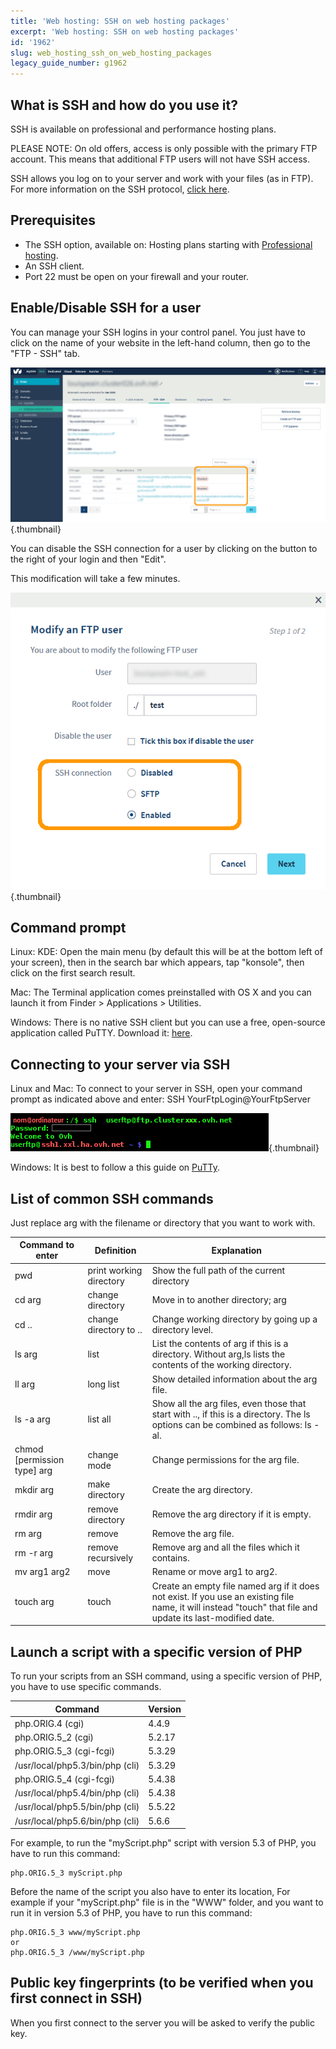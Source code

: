 ```yaml
---
title: 'Web hosting: SSH on web hosting packages'
excerpt: 'Web hosting: SSH on web hosting packages'
id: '1962'
slug: web_hosting_ssh_on_web_hosting_packages
legacy_guide_number: g1962
---
```


## What is SSH and how do you use it?
SSH is available on professional and performance hosting plans.

PLEASE NOTE: On old offers, access is only possible with the primary FTP account. This means that additional FTP users will not have SSH access. 

SSH allows you log on to your server and work with your files (as in FTP).
For more information on the SSH protocol, [click here](https://en.wikipedia.org/wiki/Secure_Shell).

## Prerequisites

- The SSH option, available on: Hosting plans starting with [Professional hosting](https://www.ovh.co.uk/web-hosting/).
- An SSH client.
- Port 22 must be open on your firewall and your router.

## Enable/Disable SSH for a user
You can manage your SSH logins in your control panel. You just have to click on the name of your website in the left-hand column, then go to the "FTP - SSH" tab.

![](images/sshguide_screen1.png){.thumbnail}

You can disable the SSH connection for a user by clicking on the button to the right of your login and then "Edit".

This modification will take a few minutes.

![](images/sshguide_screen2.png){.thumbnail}

## Command prompt
Linux: KDE: Open the main menu (by default this will be at the bottom left of your screen), then in the search bar which appears, tap "konsole", then click on the first search result.

Mac: The Terminal application comes preinstalled with OS X and you can launch it from Finder > Applications > Utilities.

Windows: There is no native SSH client but you can use a free, open-source application called PuTTY. Download it: [here](http://www.putty.org/).

## Connecting to your server via SSH
Linux and Mac: To connect to your server in SSH, open your command prompt as indicated above and enter:
SSH YourFtpLogin@YourFtpServer

![](images/img_3093.jpg){.thumbnail}

Windows: It is best to follow a this guide on
[PuTTy](https://docs.ovh.com/gb/en/hosting/web_hosting_using_putty_on_windows/).

## List of common SSH commands
Just replace arg with the filename or directory that you want to work with. 

|Command to enter|Definition|Explanation|
|---|---|---|
|pwd|print working directory|Show the full path of the current directory|
|cd arg| change directory | Move in to another directory; arg |refers to this new directory. The cd command without adding arg goes to the home directory. | 
|cd ..|change directory to ..|Change working directory by going up a directory level.|
|ls arg|list|List the contents of arg if this is a directory. Without arg,ls lists the contents of the working directory.|
|ll arg|long list|Show detailed information about the arg file.|
|ls -a arg|list all|Show all the arg files, even those that start with .., if this is a directory. The ls options can be combined as follows: ls -al.|
|chmod [permission type]  arg|change  mode|Change permissions for the arg file.|
|mkdir arg|make directory|Create the arg directory.|
|rmdir arg|remove directory|Remove the arg directory if it is empty.|
|rm arg|remove|Remove the arg file.|
|rm -r arg|remove recursively|Remove arg and all the files which it contains.|
|mv arg1 arg2|move|Rename or move arg1 to arg2.|
|touch arg|touch|Create an empty file named arg if it does not exist. If you use an existing file name, it will instead "touch" that file and update its last-modified date.|

## Launch a script with a specific version of PHP
To run your scripts from an SSH command, using a specific version of PHP, you have to use specific commands.

|Command|Version|
|---|---|
|php.ORIG.4 (cgi)|4.4.9|
|php.ORIG.5_2 (cgi)|5.2.17|
|php.ORIG.5_3 (cgi-fcgi)|5.3.29|
|/usr/local/php5.3/bin/php (cli)|5.3.29|
|php.ORIG.5_4 (cgi-fcgi)|5.4.38|
|/usr/local/php5.4/bin/php (cli)|5.4.38|
|/usr/local/php5.5/bin/php (cli)|5.5.22|
|/usr/local/php5.6/bin/php (cli)|5.6.6|

For example, to run the "myScript.php" script with version 5.3 of PHP, you have to run this command:

```
php.ORIG.5_3 myScript.php
```

Before the name of the script you also have to enter its location, 
For example if your "myScript.php" file is in the "WWW" folder, and you want to run it in version 5.3 of PHP, you have to run this command:

```
php.ORIG.5_3 www/myScript.php
or
php.ORIG.5_3 /www/myScript.php
```

## Public key fingerprints (to be verified when you first connect in SSH)
When you first connect to the server you will be asked to verify the public key.
